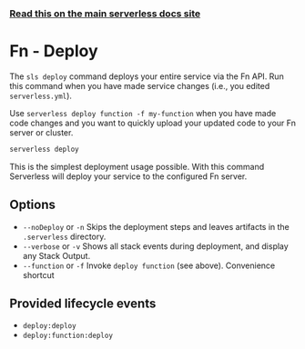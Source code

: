 <!--
title: Serverless Framework Commands - Fn - Deploy
menuText: deploy
menuOrder: 2
description: Deploy your service to the specified provider
layout: Doc
-->

<!-- DOCS-SITE-LINK:START automatically generated  -->
### [Read this on the main serverless docs site](https://www.serverless.com/framework/docs/providers/fn/cli-reference/deploy)
<!-- DOCS-SITE-LINK:END -->

# Fn - Deploy

The `sls deploy` command deploys your entire service via the Fn API. Run this command when you have made service changes (i.e., you edited `serverless.yml`).

Use `serverless deploy function -f my-function` when you have made code changes and you want to quickly upload your updated code to your Fn server or cluster.

```bash
serverless deploy
```

This is the simplest deployment usage possible. With this command Serverless will deploy your service to the configured Fn server.

## Options
- `--noDeploy` or `-n` Skips the deployment steps and leaves artifacts in the `.serverless` directory.
- `--verbose` or `-v` Shows all stack events during deployment, and display any Stack Output.
- `--function` or `-f` Invoke `deploy function` (see above). Convenience shortcut

## Provided lifecycle events
- `deploy:deploy`
- `deploy:function:deploy`
